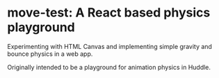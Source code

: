 # move-test: A React based physics playground
Experimenting with HTML Canvas and implementing simple gravity and bounce physics in a web app.

Originally intended to be a playground for animation physics in Huddle.
